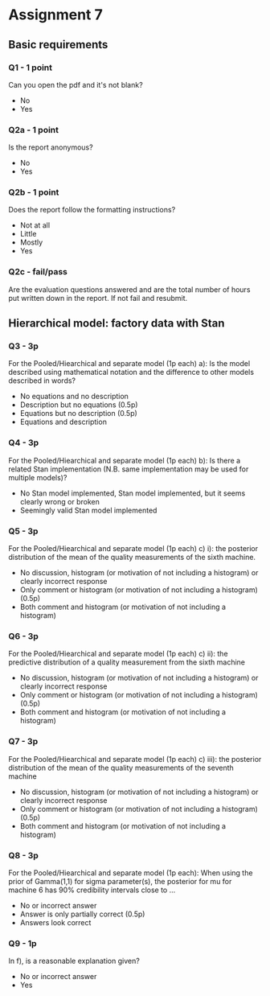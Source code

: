 # Assignment 7

## Basic requirements

### Q1 - 1 point
Can you open the pdf and it's not blank?

- No
- Yes

### Q2a - 1 point

Is the report anonymous?

- No
- Yes

### Q2b - 1 point
Does the report follow the formatting instructions?

- Not at all
- Little
- Mostly
- Yes

### Q2c - fail/pass

Are the evaluation questions answered and are the total number of hours put written down in the report. If not fail and resubmit.


## Hierarchical model: factory data with Stan

### Q3 - 3p

For the Pooled/Hiearchical and separate model (1p each) a): Is the model described using mathematical notation and the difference to other models described in words?

- No equations and no description
- Description but no equations (0.5p)
- Equations but no description (0.5p)
- Equations and description

### Q4 - 3p

For the Pooled/Hiearchical and separate model (1p each) b): Is there a related Stan implementation (N.B. same implementation may be used for multiple models)?

- No Stan model implemented, Stan model implemented, but it seems clearly wrong or broken
- Seemingly valid Stan model implemented

### Q5 - 3p

For the Pooled/Hiearchical and separate model (1p each) c) i): the posterior distribution of the mean of the quality measurements of the sixth machine.

- No discussion, histogram (or motivation of not including a histogram) or clearly incorrect response
- Only comment or histogram (or motivation of not including a histogram) (0.5p)
- Both comment and histogram (or motivation of not including a histogram)

### Q6 - 3p

For the Pooled/Hiearchical and separate model (1p each) c) ii): the predictive distribution of a quality measurement from the sixth machine

- No discussion, histogram (or motivation of not including a histogram) or clearly incorrect response
- Only comment or histogram (or motivation of not including a histogram) (0.5p)
- Both comment and histogram (or motivation of not including a histogram)


### Q7 - 3p

For the Pooled/Hiearchical and separate model (1p each) c) iii): the posterior distribution of the mean of the quality measurements of the seventh machine

- No discussion, histogram (or motivation of not including a histogram) or clearly incorrect response
- Only comment or histogram (or motivation of not including a histogram) (0.5p)
- Both comment and histogram (or motivation of not including a histogram)


### Q8 - 3p

For the Pooled/Hiearchical and separate model (1p each): When using the prior of Gamma(1,1) for sigma parameter(s), the posterior for mu for machine 6 has 90% credibility intervals close to ...

- No or incorrect answer
- Answer is only partially correct (0.5p)
- Answers look correct

### Q9 - 1p

In f), is a reasonable explanation given?

- No or incorrect answer
- Yes


